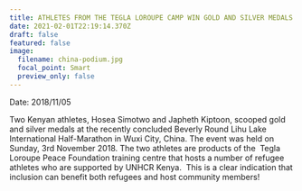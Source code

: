```yaml
---
title: ATHLETES FROM THE TEGLA LOROUPE CAMP WIN GOLD AND SILVER MEDALS IN CHINA
date: 2021-02-01T22:19:14.370Z
draft: false
featured: false
image:
  filename: china-podium.jpg
  focal_point: Smart
  preview_only: false
---
```

Date: 2018/11/05

Two Kenyan athletes, Hosea Simotwo and Japheth Kiptoon, scooped gold and silver medals at the recently concluded Beverly Round Lihu Lake International Half-Marathon in Wuxi City, China. The event was held on Sunday, 3rd November 2018. The two athletes are products of the  Tegla Loroupe Peace Foundation training centre that hosts a number of refugee athletes who are supported by UNHCR Kenya.  This is a clear indication that inclusion can benefit both refugees and host community members!
